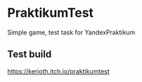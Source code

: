 # PraktikumTest
 Simple game, test task for YandexPraktikum

## Test build
https://kerioth.itch.io/praktikumtest
